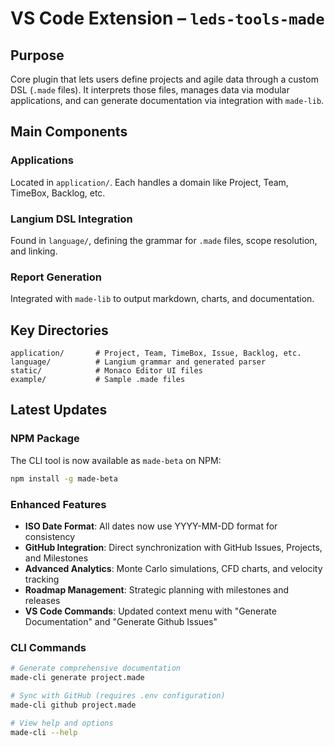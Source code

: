 # VS Code Extension – `leds-tools-made`

## Purpose

Core plugin that lets users define projects and agile data through a custom DSL (`.made` files). It interprets those files, manages data via modular applications, and can generate documentation via integration with `made-lib`.

## Main Components

### Applications

Located in `application/`. Each handles a domain like Project, Team, TimeBox, Backlog, etc.

### Langium DSL Integration

Found in `language/`, defining the grammar for `.made` files, scope resolution, and linking.

### Report Generation

Integrated with `made-lib` to output markdown, charts, and documentation.

## Key Directories

```
application/       # Project, Team, TimeBox, Issue, Backlog, etc.
language/          # Langium grammar and generated parser
static/            # Monaco Editor UI files
example/           # Sample .made files
```

## Latest Updates

### NPM Package
The CLI tool is now available as `made-beta` on NPM:
```bash
npm install -g made-beta
```

### Enhanced Features
- **ISO Date Format**: All dates now use YYYY-MM-DD format for consistency
- **GitHub Integration**: Direct synchronization with GitHub Issues, Projects, and Milestones
- **Advanced Analytics**: Monte Carlo simulations, CFD charts, and velocity tracking
- **Roadmap Management**: Strategic planning with milestones and releases
- **VS Code Commands**: Updated context menu with "Generate Documentation" and "Generate Github Issues"

### CLI Commands
```bash
# Generate comprehensive documentation
made-cli generate project.made

# Sync with GitHub (requires .env configuration)
made-cli github project.made

# View help and options
made-cli --help
```
